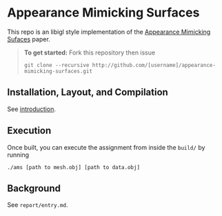 # Appearance Mimicking Surfaces
This repo is an libigl style implementation of the [Appearance Mimicking Sufaces](https://cims.nyu.edu/gcl/papers/mimicking-2014.pdf) paper.

> **To get started:** Fork this repository then issue
> 
>     git clone --recursive http://github.com/[username]/appearance-mimicking-surfaces.git
>

## Installation, Layout, and Compilation

See
[introduction](http://github.com/alecjacobson/geometry-processing-introduction).

## Execution

Once built, you can execute the assignment from inside the `build/` by running

    ./ams [path to mesh.obj] [path to data.obj]


## Background
See `report/entry.md`.

